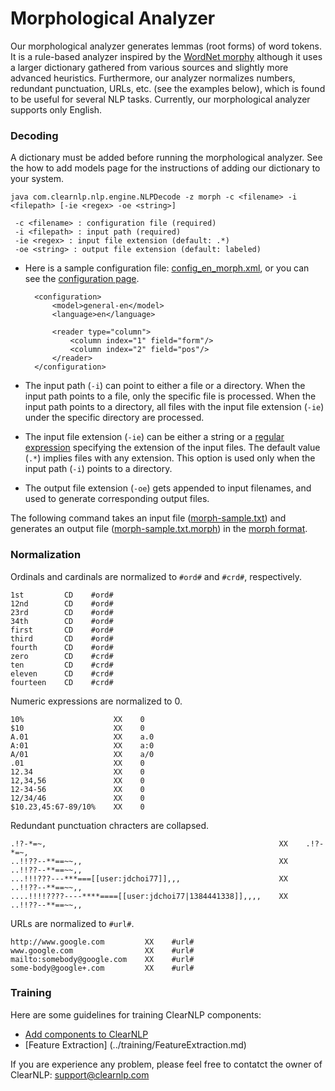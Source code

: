 # Morphological Analyzer
Our morphological analyzer generates lemmas (root forms) of word tokens. It is a rule-based analyzer inspired by the [WordNet morphy](http://wordnet.princeton.edu/man/morphy.7WN.html) although it uses a larger dictionary gathered from various sources and slightly more advanced heuristics. Furthermore, our analyzer normalizes numbers, redundant punctuation, URLs, etc. (see the examples below), which is found to be useful for several NLP tasks. Currently, our morphological analyzer supports only English.

### Decoding
A dictionary must be added before running the morphological analyzer. See the how to add models page for the instructions of adding our dictionary to your system.

	java com.clearnlp.nlp.engine.NLPDecode -z morph -c <filename> -i <filepath> [-ie <regex> -oe <string>]
	 
	 -c <filename> : configuration file (required)
	 -i <filepath> : input path (required)
	 -ie <regex> : input file extension (default: .*)
	 -oe <string> : output file extension (default: labeled)
	 
* Here is a sample configuration file: [config\_en\_morph.xml](https://github.com/clearnlp/clearnlp/blob/master/src/main/resources/configure/config_en_morph.xml), or you can see the [configuration page](../formats/configuration_file_format.md).

		<configuration>
		    <model>general-en</model>
		    <language>en</language>

		    <reader type="column">
		        <column index="1" field="form"/>
		        <column index="2" field="pos"/>
		    </reader>
		</configuration>

* The input path (`-i`) can point to either a file or a directory. When the input path points to a file, only the specific file is processed. When the input path points to a directory, all files with the input file extension (`-ie`) under the specific directory are processed.
* The input file extension (`-ie`) can be either a string or a [regular expression](http://docs.oracle.com/javase/6/docs/api/java/util/regex/Pattern.html) specifying the extension of the input files. The default value (`.*`) implies files with any extension. This option is used only when the input path (`-i`) points to a directory.
* The output file extension (`-oe`) gets appended to input filenames, and used to generate corresponding output files.

The following command takes an input file ([morph-sample.txt](https://github.com/clearnlp/clearnlp-demo/blob/master/src/main/resources/sample/morph-sample.txt)) and generates an output file ([morph-sample.txt.morph](https://github.com/clearnlp/clearnlp-demo/blob/master/src/main/resources/sample/morph-sample.txt.morph)) in the [morph format](../formats/data_format.md).

### Normalization
Ordinals and cardinals are normalized to `#ord#` and `#crd#`, respectively.

	1st         CD    #ord#
	12nd        CD    #ord#
	23rd        CD    #ord#
	34th        CD    #ord#
	first       CD    #ord#
	third       CD    #ord#
	fourth      CD    #ord#
	zero        CD    #crd#
	ten         CD    #crd#
	eleven      CD    #crd#
	fourteen    CD    #crd#
	
Numeric expressions are normalized to 0.

	10%                    XX    0
	$10                    XX    0
	A.01                   XX    a.0
	A:01                   XX    a:0
	A/01                   XX    a/0
	.01                    XX    0
	12.34                  XX    0
	12,34,56               XX    0
	12-34-56               XX    0
	12/34/46               XX    0
	$10.23,45:67-89/10%    XX    0
	
Redundant punctuation chracters are collapsed.

	.!?-*=~,                                                    XX    .!?-*=~,
	..!!??--**==~~,,                                            XX    ..!!??--**==~~,,
	...!!!???---***===[[user:jdchoi77]],,,                      XX    ..!!??--**==~~,,
	....!!!!????----****====[[user:jdchoi77|1384441338]],,,,    XX    ..!!??--**==~~,,
	
URLs are normalized to `#url#`.

	http://www.google.com         XX    #url#
	www.google.com                XX    #url#
	mailto:somebody@google.com    XX    #url#
	some-body@google+.com         XX    #url#
	
### Training
Here are some guidelines for training ClearNLP components:

* [Add components to ClearNLP](../training/add_component_to_clearnlp.md)
* [Feature Extraction] (../training/FeatureExtraction.md)

If you are experience any problem, please feel free to contatct the owner of ClearNLP: [support@clearnlp.com](mailto:support@clearnlp.com)